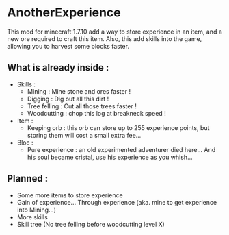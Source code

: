 AnotherExperience
=================
This mod for minecraft 1.7.10 add a way to store experience in  an item, and a new ore required to craft this item.
Also, this add skills into the game, allowing you to harvest some blocks faster.


What is already inside :
------------------------
 * Skills : 
     * Mining : Mine stone and ores faster !
     * Digging : Dig out all this dirt !
     * Tree felling : Cut all those trees faster !
     * Woodcutting : chop this log at breakneck speed !
 * Item :
     * Keeping orb : this orb can store up to 255 experience points, but storing them will cost a small extra fee...
 * Bloc :
     * Pure experience : an old experimented adventurer died here... And his soul became cristal, use his experience as you whish...
 
Planned : 
--------
 * Some more items to store experience
 * Gain of experience... Through experience (aka. mine to get experience into Mining...)
 * More skills
 * Skill tree (No tree felling before woodcutting level X)
